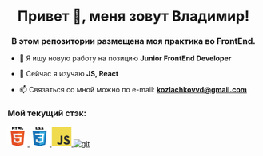 <h1 align="center">Привет 👋, меня зовут Владимир!</h1>
<h3 align="center">В этом репозитории размещена моя практика во FrontEnd.</h3>

- 🔭 Я ищу новую работу на позицию **Junior FrontEnd Developer**

- 🌱 Сейчас я изучаю **JS, React**

- 📫 Связаться со мной можно по e-mail: **kozlachkovvd@gmail.com**


<h3 align="left">Мой текущий стэк:</h3>
<p align="left"> <a href="https://www.w3schools.com/html/default.asp" target="_blank" rel="noreferrer"> <img src="https://raw.githubusercontent.com/devicons/devicon/master/icons/html5/html5-original-wordmark.svg" alt="html5" width="40" height="40"/> </a> <a href="https://www.w3schools.com/css/" target="_blank" rel="noreferrer"> <img src="https://raw.githubusercontent.com/devicons/devicon/master/icons/css3/css3-original-wordmark.svg" alt="css3" width="40" height="40"/> </a> <a href="https://www.w3schools.com/js/default.asp" target="_blank" rel="noreferrer"> <img src="https://raw.githubusercontent.com/devicons/devicon/master/icons/javascript/javascript-original.svg" alt="javascript" width="40" height="40"/> </a> <a href="https://git-scm.com/" target="_blank" rel="noreferrer"> <img src="https://www.vectorlogo.zone/logos/git-scm/git-scm-icon.svg" alt="git" width="40" height="40"/> </a></p>
